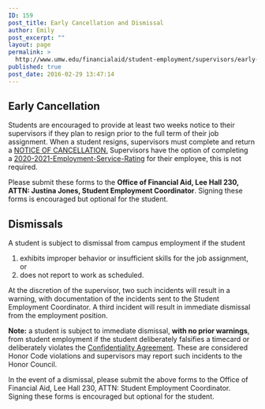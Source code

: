 ```yaml
---
ID: 159
post_title: Early Cancellation and Dismissal
author: Emily
post_excerpt: ""
layout: page
permalink: >
  http://www.umw.edu/financialaid/student-employment/supervisors/early-cancellation-and-dismissal/
published: true
post_date: 2016-02-29 13:47:14
---
```

<h2>Early Cancellation</h2>
Students are encouraged to provide at least two weeks notice to their supervisors if they plan to resign prior to the full term of their job assignment. When a student resigns, supervisors must complete and return a <a href="http://www.umw.edu/financialaid/wp-content/uploads/sites/31/2020/02/NOTICE-OF-CANCELLATION.docx" target="_blank" rel="noopener noreferrer">NOTICE OF CANCELLATION</a><a href="http://www.umw.edu/financialaid/wp-content/uploads/sites/31/2019/12/NOTICE-OF-CANCELLATION.docx">.</a> Supervisors have the option of completing a <a href="http://www.umw.edu/financialaid/wp-content/uploads/sites/31/2020/07/2020-2021-Employment-Service-Rating.docx" target="_blank" rel="noopener noreferrer">2020-2021-Employment-Service-Rating</a> for their employee, this is not required.

Please submit these forms to the <strong>Office of Financial Aid, Lee Hall 230, ATTN: Justina Jones, Student Employment Coordinator</strong>. Signing these forms is encouraged but optional for the student.
<h2>Dismissals</h2>
A student is subject to dismissal from campus employment if the student
<ol>
 	<li>exhibits improper behavior or insufficient skills for the job assignment, or</li>
 	<li>does not report to work as scheduled.</li>
</ol>
At the discretion of the supervisor, two such incidents will result in a warning, with documentation of the incidents sent to the Student Employment Coordinator. A third incident will result in immediate dismissal from the employment position.

<strong>Note:</strong> a student is subject to immediate dismissal, <strong>with no prior warnings</strong>, from student employment if the student deliberately falsifies a timecard or deliberately violates the <a href="http://www.umw.edu/financialaid/wp-content/uploads/sites/31/2016/02/Confidentiality-Agreement.pdf" rel="">Confidentiality Agreement</a>. These are considered Honor Code violations and supervisors may report such incidents to the Honor Council.

In the event of a dismissal, please submit the above forms to the Office of Financial Aid, Lee Hall 230, ATTN: Student Employment Coordinator. Signing these forms is encouraged but optional for the student.